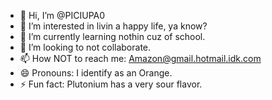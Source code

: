 - 👋 Hi, I’m @PICIUPA0
- 👀 I’m interested in livin a happy life, ya know?
- 🌱 I’m currently learning nothin cuz of school.
- 💞️ I’m looking to not collaborate.
- 📫 How NOT to reach me: Amazon@gmail.hotmail.idk.com
- 😄 Pronouns: I identify as an Orange.
- ⚡ Fun fact: Plutonium has a very sour flavor.

<!---
PICIUPA0/PICIUPA0 is a ✨ special ✨ repository because its `README.md` (this file) appears on your GitHub profile.
You can click the Preview link to take a look at your changes.
--->

